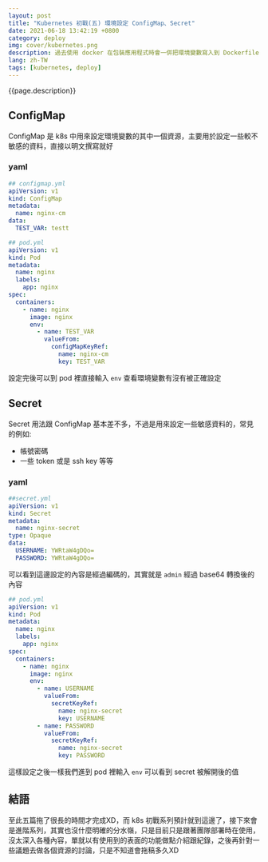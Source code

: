 ```yaml
---
layout: post
title: "Kubernetes 初戰(五) 環境設定 ConfigMap、Secret"
date: 2021-06-18 13:42:19 +0800
category: deploy
img: cover/kubernetes.png
description: 過去使用 docker 在包裝應用程式時會一併把環境變數寫入到 Dockerfile 中作為服務的設定，但是難道每次更改設定都要重 build 一個 image 嗎，k8s 有提供比較方便的做法，那就是本篇要介紹到的 ConfigMap 與 Secret，可以直接從外部資源來設定容器內的環境變數
lang: zh-TW
tags: [kubernetes, deploy]
---
```


{{page.description}}


## ConfigMap

ConfigMap 是 k8s 中用來設定環境變數的其中一個資源，主要用於設定一些較不敏感的資料，直接以明文撰寫就好

### yaml

```yaml
## configmap.yml
apiVersion: v1
kind: ConfigMap
metadata:
  name: nginx-cm
data:
  TEST_VAR: testt
```

```yaml
## pod.yml
apiVersion: v1
kind: Pod
metadata:
  name: nginx
  labels:
    app: nginx
spec:
  containers:
    - name: nginx
      image: nginx
      env:
        - name: TEST_VAR
          valueFrom:
            configMapKeyRef:
              name: nginx-cm
              key: TEST_VAR
```

設定完後可以到 pod 裡直接輸入 `env` 查看環境變數有沒有被正確設定

## Secret

Secret 用法跟 ConfigMap 基本差不多，不過是用來設定一些敏感資料的，常見的例如:
+ 帳號密碼
+ 一些 token 或是 ssh key 等等

### yaml

```yaml
##secret.yml
apiVersion: v1
kind: Secret
metadata:
  name: nginx-secret
type: Opaque
data:
  USERNAME: YWRtaW4gDQo=
  PASSWORD: YWRtaW4gDQo=
```

可以看到這邊設定的內容是經過編碼的，其實就是 `admin` 經過 base64 轉換後的內容

```yaml
## pod.yml
apiVersion: v1
kind: Pod
metadata:
  name: nginx
  labels:
    app: nginx
spec:
  containers:
    - name: nginx
      image: nginx
      env:
        - name: USERNAME
          valueFrom:
            secretKeyRef:
              name: nginx-secret
              key: USERNAME
        - name: PASSWORD
          valueFrom:
            secretKeyRef:
              name: nginx-secret
              key: PASSWORD
```

這樣設定之後一樣我們進到 pod 裡輸入 `env` 可以看到 secret 被解開後的值

## 結語

至此五篇拖了很長的時間才完成XD，而 k8s 初戰系列預計就到這邊了，接下來會是進階系列，其實也沒什麼明確的分水嶺，只是目前只是跟著團隊部署時在使用，沒太深入各種內容，單就以有使用到的表面的功能做點介紹跟紀錄，之後再針對一些議題去做各個資源的討論，只是不知道會拖稿多久XD
